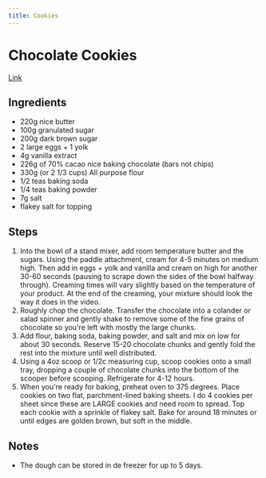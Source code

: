 ```yaml
---
title: Cookies
---
```


# Chocolate Cookies
[Link](https://www.youtube.com/watch?v=DPMUZAeI7no)
## Ingredients
- 220g nice butter
- 100g granulated sugar
- 200g dark brown sugar
- 2 large eggs + 1 yolk
- 4g vanilla extract
- 226g of 70% cacao nice baking chocolate (bars not chips)
- 330g (or 2 1/3 cups) All purpose flour
- 1/2 teas baking soda
- 1/4 teas baking powder
- 7g salt
- flakey salt for topping


## Steps
1. Into the bowl of a stand mixer, add room temperature butter and the sugars. Using the paddle attachment, cream for 4-5 minutes on medium high. Then add in eggs + yolk and vanilla and cream on high for another 30-60 seconds (pausing to scrape down the sides of the bowl halfway through). Creaming times will vary slightly based on the temperature of your product. At the end of the creaming, your mixture should look the way it does in the video.
2. Roughly chop the chocolate. Transfer the chocolate into a  colander or salad spinner and gently shake to remove some of the fine grains of chocolate so you're left with mostly the large chunks.
3. Add flour, baking soda, baking powder, and salt and mix on low for about 30 seconds. Reserve 15-20 chocolate chunks and gently fold the rest into the mixture until well distributed.
4. Using a 4oz scoop or 1/2c measuring cup, scoop cookies onto a small tray, dropping a couple of chocolate chunks into the bottom of the scooper before scooping. Refrigerate for 4-12 hours.
5. When you're ready for baking, preheat oven to 375 degrees. Place cookies on two flat, parchment-lined baking sheets. I do 4 cookies per sheet since these are LARGE cookies and need room to spread. Top each cookie with a sprinkle of flakey salt. Bake for around 18 minutes or until edges are golden brown, but soft in the middle.

## Notes
- The dough can be stored in de freezer for up to 5 days.
